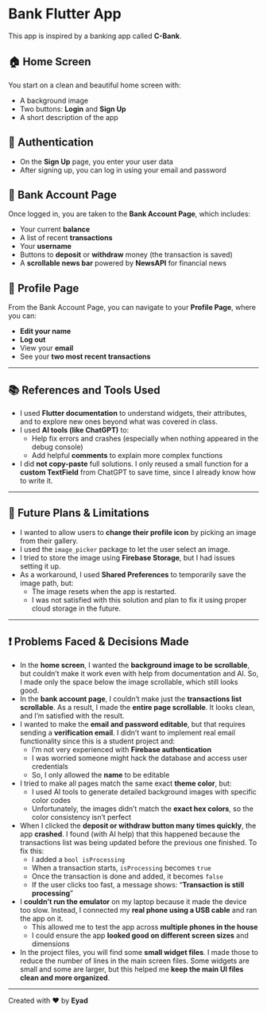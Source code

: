 # Bank Flutter App

This app is inspired by a banking app called **C-Bank**.

## 🏠 Home Screen
You start on a clean and beautiful home screen with:
- A background image
- Two buttons: **Login** and **Sign Up**
- A short description of the app

## 🔐 Authentication
- On the **Sign Up** page, you enter your user data
- After signing up, you can log in using your email and password

## 🏦 Bank Account Page
Once logged in, you are taken to the **Bank Account Page**, which includes:
- Your current **balance**
- A list of recent **transactions**
- Your **username**
- Buttons to **deposit** or **withdraw** money (the transaction is saved)
- A **scrollable news bar** powered by **NewsAPI** for financial news

## 👤 Profile Page
From the Bank Account Page, you can navigate to your **Profile Page**, where you can:
- **Edit your name**
- **Log out**
- View your **email**
- See your **two most recent transactions**

---

## 📚 References and Tools Used

- I used **Flutter documentation** to understand widgets, their attributes, and to explore new ones beyond what was covered in class.
- I used **AI tools (like ChatGPT)** to:
  - Help fix errors and crashes (especially when nothing appeared in the debug console)
  - Add helpful **comments** to explain more complex functions
- I did **not copy-paste** full solutions. I only reused a small function for a **custom TextField** from ChatGPT to save time, since I already know how to write it.

---

## 🚧 Future Plans & Limitations

- I wanted to allow users to **change their profile icon** by picking an image from their gallery.
- I used the `image_picker` package to let the user select an image.
- I tried to store the image using **Firebase Storage**, but I had issues setting it up.
- As a workaround, I used **Shared Preferences** to temporarily save the image path, but:
  - The image resets when the app is restarted.
  - I was not satisfied with this solution and plan to fix it using proper cloud storage in the future.

---

## ❗ Problems Faced & Decisions Made

- In the **home screen**, I wanted the **background image to be scrollable**, but couldn’t make it work even with help from documentation and AI. So, I made only the space below the image scrollable, which still looks good.
- In the **bank account page**, I couldn’t make just the **transactions list scrollable**. As a result, I made the **entire page scrollable**. It looks clean, and I’m satisfied with the result.
- I wanted to make the **email and password editable**, but that requires sending a **verification email**. I didn’t want to implement real email functionality since this is a student project and:
  - I’m not very experienced with **Firebase authentication**
  - I was worried someone might hack the database and access user credentials
  - So, I only allowed the **name** to be editable
- I tried to make all pages match the same exact **theme color**, but:
  - I used AI tools to generate detailed background images with specific color codes
  - Unfortunately, the images didn’t match the **exact hex colors**, so the color consistency isn’t perfect
- When I clicked the **deposit or withdraw button many times quickly**, the app **crashed**. I found (with AI help) that this happened because the transactions list was being updated before the previous one finished. To fix this:
  - I added a `bool isProcessing`
  - When a transaction starts, `isProcessing` becomes `true`
  - Once the transaction is done and added, it becomes `false`
  - If the user clicks too fast, a message shows: “**Transaction is still processing**”
- I **couldn’t run the emulator** on my laptop because it made the device too slow. Instead, I connected my **real phone using a USB cable** and ran the app on it.
  - This allowed me to test the app across **multiple phones in the house**
  - I could ensure the app **looked good on different screen sizes** and dimensions
- In the project files, you will find some **small widget files**. I made those to reduce the number of lines in the main screen files. Some widgets are small and some are larger, but this helped me **keep the main UI files clean and more organized**.

---

Created with ❤️ by **Eyad**
